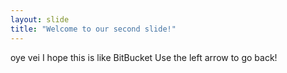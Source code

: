 ```yaml
---
layout: slide
title: "Welcome to our second slide!"
---
```

oye vei I hope this is like BitBucket
Use the left arrow to go back!
